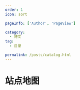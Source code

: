 ```yaml
---
order: 1
icon: sort

pageInfo: ['Author', 'PageView']

category:
  - 博文
tag:
  - 目录

permalink: /posts/catalog.html
---
```


# 站点地图

<Catalog base='/' />
